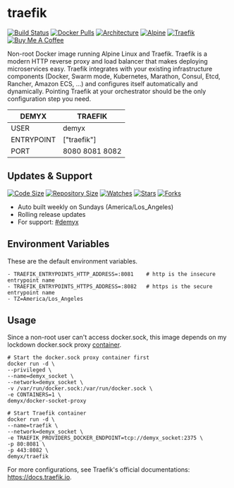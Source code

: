 # traefik
[![Build Status](https://img.shields.io/travis/demyxco/traefik?style=flat)](https://travis-ci.org/demyxco/traefik)
[![Docker Pulls](https://img.shields.io/docker/pulls/demyx/traefik?style=flat&color=blue)](https://hub.docker.com/r/demyx/traefik)
[![Architecture](https://img.shields.io/badge/linux-amd64-important?style=flat&color=blue)](https://hub.docker.com/r/demyx/traefik)
[![Alpine](https://img.shields.io/badge/alpine-3.10.3-informational?style=flat&color=blue)](https://hub.docker.com/r/demyx/traefik)
[![Traefik](https://img.shields.io/badge/traefik-2.0.6-informational?style=flat&color=blue)](https://hub.docker.com/r/demyx/traefik)
[![Buy Me A Coffee](https://img.shields.io/badge/buy_me_coffee-$5-informational?style=flat&color=blue)](https://www.buymeacoffee.com/VXqkQK5tb)

Non-root Docker image running Alpine Linux and Traefik. Traefik is a modern HTTP reverse proxy and load balancer that makes deploying microservices easy. Traefik integrates with your existing infrastructure components (Docker, Swarm mode, Kubernetes, Marathon, Consul, Etcd, Rancher, Amazon ECS, ...) and configures itself automatically and dynamically. Pointing Traefik at your orchestrator should be the only configuration step you need.

DEMYX | TRAEFIK
--- | ---
USER | demyx
ENTRYPOINT | ["traefik"]
PORT | 8080 8081 8082

## Updates & Support
[![Code Size](https://img.shields.io/github/languages/code-size/demyxco/traefik?style=flat&color=blue)](https://github.com/demyxco/traefik)
[![Repository Size](https://img.shields.io/github/repo-size/demyxco/traefik?style=flat&color=blue)](https://github.com/demyxco/traefik)
[![Watches](https://img.shields.io/github/watchers/demyxco/traefik?style=flat&color=blue)](https://github.com/demyxco/traefik)
[![Stars](https://img.shields.io/github/stars/demyxco/traefik?style=flat&color=blue)](https://github.com/demyxco/traefik)
[![Forks](https://img.shields.io/github/forks/demyxco/traefik?style=flat&color=blue)](https://github.com/demyxco/traefik)

* Auto built weekly on Sundays (America/Los_Angeles)
* Rolling release updates
* For support: [#demyx](https://webchat.freenode.net/?channel=#demyx)

## Environment Variables
These are the default environment variables.

```
- TRAEFIK_ENTRYPOINTS_HTTP_ADDRESS=:8081    # http is the insecure entrypoint name
- TRAEFIK_ENTRYPOINTS_HTTPS_ADDRESS=:8082   # https is the secure entrypoint name
- TZ=America/Los_Angeles
```

## Usage
Since a non-root user can't access docker.sock, this image depends on my lockdown docker.sock proxy [container](https://github.com/demyxco/docker-socket-proxy).

```
# Start the docker.sock proxy container first
docker run -d \
--privileged \
--name=demyx_socket \
--network=demyx_socket \
-v /var/run/docker.sock:/var/run/docker.sock \
-e CONTAINERS=1 \
demyx/docker-socket-proxy

# Start Traefik container
docker run -d \
--name=traefik \
--network=demyx_socket \
-e TRAEFIK_PROVIDERS_DOCKER_ENDPOINT=tcp://demyx_socket:2375 \
-p 80:8081 \
-p 443:8082 \
demyx/traefik
```

For more configurations, see Traefik's official documentations: https://docs.traefik.io.

